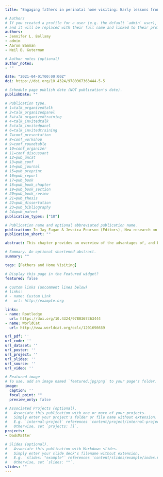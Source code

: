 ```yaml
---
title: "Engaging fathers in perinatal home visiting: Early lessons from a randomized controlled study of Dads Matter-HV"

# Authors
# If you created a profile for a user (e.g. the default `admin` user), write the username (folder name) here 
# and it will be replaced with their full name and linked to their profile.
authors:
- Jennifer L. Bellamy
- admin
- Aaron Banman
- Neil B. Guterman

# Author notes (optional)
author_notes:
- ""

date: "2021-04-01T00:00:00Z"
doi: https://doi.org/10.4324/9780367363444-5-5

# Schedule page publish date (NOT publication's date).
publishDate: ""

# Publication type.
# 1=talk_organizedtalk
# 2=talk_organizedpanel
# 3=talk_organizedtraining
# 4=talk_invitedtalk
# 5=talk_invitedpanel
# 6=talk_invitedtraining
# 7=conf_presentation
# 8=conf_workshop
# 9=conf_roundtable
# 10=conf_organizer
# 11=conf_discussant
# 12=pub_uncat
# 13=pub_conf
# 14=pub_journal
# 15=pub_preprint
# 16=pub_report
# 17=pub_book
# 18=pub_book_chapter
# 19=pub_book_section
# 20=pub_book_review
# 21=pub_thesis
# 22=pub_dissertation
# 23=pub_bibliography
# 24=pub_patent
publication_types: ["18"]

# Publication name and optional abbreviated publication name.
publication: In Jay Fagan & Jessica Pearson (Editors), New research on parenting programs for low-income fathers, pp. 58-73)
publication_short: ""

abstract: This chapter provides an overview of the advantages of, and barriers to, engaging fathers in perinatal home visiting. Perinatal home visiting (HV) programs are early intervention services primarily serving pregnant women and children under five years old. HV programs represent a promising service platform with broad reach from which to engage fathers and families. Research indicates that fathers impact children’s educational outcomes as well as maltreatment risk, two primary service goals for HV services. Most perinatal HV models were developed for mothers and babies. Sometimes casework forms do not direct HV workers to collect information from, or about, fathers. Women primarily staff the field, and some female HV workers hold negative attitudes about working with fathers. Dads Matter-HV is a manualized intervention delivered by HV workers over the initial four to eight home visits. The intervention is presented in modules that can be integrated into any standard HV program and flexibly ordered to fit the needs of each family.

# Summary. An optional shortened abstract.
summary: ""

tags: [Fathers and Home Visiting]

# Display this page in the Featured widget?
featured: false

# Custom links (uncomment lines below)
# links:
# - name: Custom Link
#   url: http://example.org

links:
- name: Routledge
  url: https://doi.org/10.4324/9780367363444
- name: WorldCat
  url: http://www.worldcat.org/oclc/1201696689

url_pdf: ''
url_code: ''
url_dataset: ''
url_poster: ''
url_project: ''
url_slides: ''
url_source: ''
url_video: ''

# Featured image
# To use, add an image named `featured.jpg/png` to your page's folder. 
image:
  caption: ''
  focal_point: ""
  preview_only: false

# Associated Projects (optional).
#   Associate this publication with one or more of your projects.
#   Simply enter your project's folder or file name without extension.
#   E.g. `internal-project` references `content/project/internal-project/index.md`.
#   Otherwise, set `projects: []`.
projects:
- DadsMatter

# Slides (optional).
#   Associate this publication with Markdown slides.
#   Simply enter your slide deck's filename without extension.
#   E.g. `slides: "example"` references `content/slides/example/index.md`.
#   Otherwise, set `slides: ""`.
slides: ""
---
```

